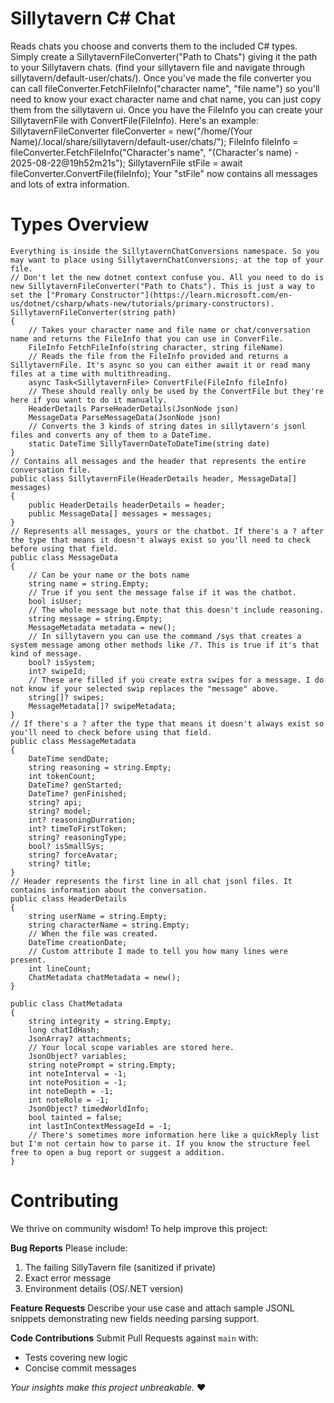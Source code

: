 # Sillytavern C# Chat
Reads chats you choose and converts them to the included C# types.
Simply create a SillytavernFileConverter("Path to Chats") giving it the path to your Sillytavern chats. (find your sillytavern file and navigate through sillytavern/default-user/chats/). Once you've made the file converter you can call fileConverter.FetchFileInfo("character name", "file name") so you'll need to know your exact character name and chat name, you can just copy them from the sillytavern ui. Once you have the FileInfo you can create your SillytavernFile with ConvertFile(FileInfo).
Here's an example:
SillytavernFileConverter fileConverter = new("/home/(Your Name)/.local/share/sillytavern/default-user/chats/");
FileInfo fileInfo = fileConverter.FetchFileInfo("Character's name", "(Character's name) - 2025-08-22@19h52m21s");
SillytavernFile stFile = await fileConverter.ConvertFile(fileInfo);
Your "stFile" now contains all messages and lots of extra information.

# Types Overview
```
Everything is inside the SillytavernChatConversions namespace. So you may want to place using SillytavernChatConversions; at the top of your file.
// Don't let the new dotnet context confuse you. All you need to do is new SillytavernFileConverter("Path to Chats"). This is just a way to set the ["Promary Constructor"](https://learn.microsoft.com/en-us/dotnet/csharp/whats-new/tutorials/primary-constructors). 
SillytavernFileConverter(string path)
{
    // Takes your character name and file name or chat/conversation name and returns the FileInfo that you can use in ConverFile.
    FileInfo FetchFileInfo(string character, string fileName)
    // Reads the file from the FileInfo provided and returns a SillytavernFile. It's async so you can either await it or read many files at a time with multithreading.
    async Task<SillytavernFile> ConvertFile(FileInfo fileInfo)
    // These should really only be used by the ConvertFile but they're here if you want to do it manually.
    HeaderDetails ParseHeaderDetails(JsonNode json)
    MessageData ParseMessageData(JsonNode json)
    // Converts the 3 kinds of string dates in sillytavern's jsonl files and converts any of them to a DateTime.
    static DateTime SillyTavernDateToDateTime(string date)
}
// Contains all messages and the header that represents the entire conversation file.
public class SillytavernFile(HeaderDetails header, MessageData[] messages)
{
    public HeaderDetails headerDetails = header;
    public MessageData[] messages = messages;
}
// Represents all messages, yours or the chatbot. If there's a ? after the type that means it doesn't always exist so you'll need to check before using that field.
public class MessageData
{
    // Can be your name or the bots name
    string name = string.Empty;
    // True if you sent the message false if it was the chatbot.
    bool isUser;
    // The whole message but note that this doesn't include reasoning.
    string message = string.Empty;
    MessageMetadata metadata = new();
    // In sillytavern you can use the command /sys that creates a system message among other methods like /?. This is true if it's that kind of message.
    bool? isSystem;
    int? swipeId;
    // These are filled if you create extra swipes for a message. I do not know if your selected swip replaces the "message" above.
    string[]? swipes;
    MessageMetadata[]? swipeMetadata;
}
// If there's a ? after the type that means it doesn't always exist so you'll need to check before using that field.
public class MessageMetadata
{
    DateTime sendDate;
    string reasoning = string.Empty;
    int tokenCount;
    DateTime? genStarted;
    DateTime? genFinished;
    string? api;
    string? model;
    int? reasoningDurration;
    int? timeToFirstToken;
    string? reasoningType;
    bool? isSmallSys;
    string? forceAvatar;
    string? title;
}
// Header represents the first line in all chat jsonl files. It contains information about the conversation.
public class HeaderDetails
{
    string userName = string.Empty;
    string characterName = string.Empty;
    // When the file was created.
    DateTime creationDate;
    // Custom attribute I made to tell you how many lines were present.
    int lineCount;
    ChatMetadata chatMetadata = new();
}

public class ChatMetadata
{
    string integrity = string.Empty;
    long chatIdHash;
    JsonArray? attachments;
    // Your local scope variables are stored here. 
    JsonObject? variables;
    string notePrompt = string.Empty;
    int noteInterval = -1;
    int notePosition = -1;
    int noteDepth = -1;
    int noteRole = -1;
    JsonObject? timedWorldInfo;
    bool tainted = false;
    int lastInContextMessageId = -1;
    // There's sometimes more information here like a quickReply list but I'm not certain how to parse it. If you know the structure feel free to open a bug report or suggest a addition.
}
```
# Contributing
We thrive on community wisdom! To help improve this project:

**Bug Reports**
Please include:
1. The failing SillyTavern file (sanitized if private)
2. Exact error message
3. Environment details (OS/.NET version)

**Feature Requests**
Describe your use case and attach sample JSONL snippets demonstrating new fields needing parsing support.

**Code Contributions**
Submit Pull Requests against `main` with:
- Tests covering new logic
- Concise commit messages

*Your insights make this project unbreakable.* ❤️
